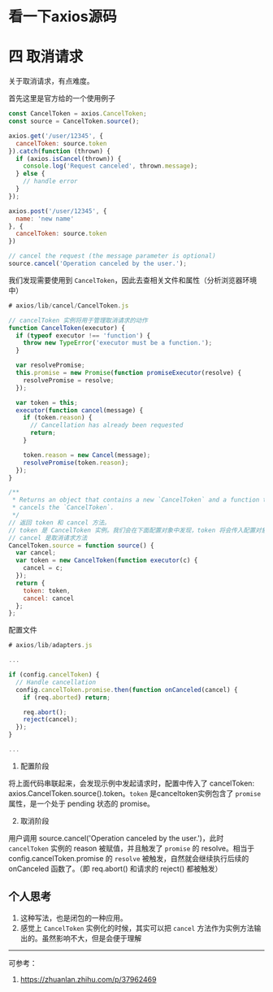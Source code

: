 # 看一下axios源码

# 四 取消请求

关于取消请求，有点难度。

首先这里是官方给的一个使用例子

```JavaScript
const CancelToken = axios.CancelToken;
const source = CancelToken.source();

axios.get('/user/12345', {
  cancelToken: source.token
}).catch(function (thrown) {
  if (axios.isCancel(thrown)) {
    console.log('Request canceled', thrown.message);
  } else {
    // handle error
  }
});

axios.post('/user/12345', {
  name: 'new name'
}, {
  cancelToken: source.token
})

// cancel the request (the message parameter is optional)
source.cancel('Operation canceled by the user.');
```

我们发现需要使用到 `CancelToken`，因此去查相关文件和属性（分析浏览器环境中）

```javascript
# axios/lib/cancel/CancelToken.js

// cancelToken 实例将用于管理取消请求的动作
function CancelToken(executor) {
  if (typeof executor !== 'function') {
    throw new TypeError('executor must be a function.');
  }

  var resolvePromise;
  this.promise = new Promise(function promiseExecutor(resolve) {
    resolvePromise = resolve;
  });

  var token = this;
  executor(function cancel(message) {
    if (token.reason) {
      // Cancellation has already been requested
      return;
    }

    token.reason = new Cancel(message);
    resolvePromise(token.reason);
  });
}

/**
 * Returns an object that contains a new `CancelToken` and a function that, when called,
 * cancels the `CancelToken`.
 */
// 返回 token 和 cancel 方法。
// token 是 CancelToken 实例。我们会在下面配置对象中发现，token 将会传入配置对象
// cancel 是取消请求方法
CancelToken.source = function source() {
  var cancel;
  var token = new CancelToken(function executor(c) {
    cancel = c;
  });
  return {
    token: token,
    cancel: cancel
  };
};

```

配置文件

```javascript
# axios/lib/adapters.js

...

if (config.cancelToken) {
  // Handle cancellation
  config.cancelToken.promise.then(function onCanceled(cancel) {
    if (req.aborted) return;

    req.abort();
    reject(cancel);
  });
}

...

```

1. 配置阶段
   
将上面代码串联起来，会发现示例中发起请求时，配置中传入了 cancelToken: axios.CancelToken.source().token。`token` 是canceltoken实例包含了 `promise` 属性，是一个处于 pending 状态的 promise。

2. 取消阶段

用户调用 source.cancel('Operation canceled by the user.')，此时 `cancelToken` 实例的 reason 被赋值，并且触发了 `promise` 的 resolve。相当于 config.cancelToken.promise 的 `resolve` 被触发，自然就会继续执行后续的 onCanceled 函数了。（即 req.abort() 和请求的 reject() 都被触发）


## 个人思考

1. 这种写法，也是闭包的一种应用。
2. 感觉上 `CancelToken` 实例化的时候，其实可以把 `cancel` 方法作为实例方法输出的。虽然影响不大，但是会便于理解

---

可参考：
1. https://zhuanlan.zhihu.com/p/37962469